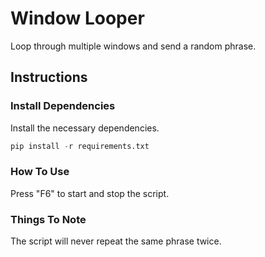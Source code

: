 # Window Looper

Loop through multiple windows and send a random phrase.

## Instructions

### Install Dependencies

Install the necessary dependencies.

```python
pip install -r requirements.txt
```

### How To Use

Press "F6" to start and stop the script.

### Things To Note

The script will never repeat the same phrase twice.
